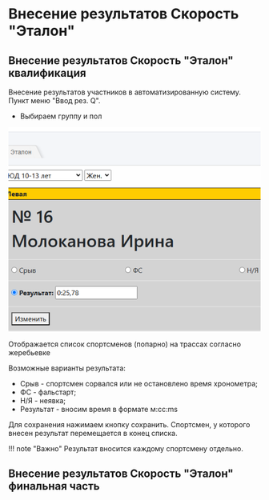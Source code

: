 # Внесение результатов Скорость "Эталон"

## Внесение результатов Скорость "Эталон" квалификация

Внесение результатов участников в автоматизированную систему. Пункт меню "Ввод рез. Q".
    
* Выбираем группу и пол

![Competition screen](img/speed_at_res_add_q_1.png)

Отображается список спортсменов (попарно) на трассах согласно жеребьевке

Возможные варианты результата:

* Срыв - спортсмен сорвался или не остановлено время хронометра;
* ФС - фальстарт;
* Н/Я - неявка;
* Результат - вносим время в формате м:cc:ms

Для сохранения нажимаем кнопку сохранить. Спортсмен, у которого внесен результат
перемещается в конец списка.

!!! note "Важно"
    Результат вносится каждому спортсмену отдельно.




## Внесение результатов Скорость "Эталон" финальная часть
